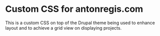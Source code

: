 # Custom CSS for antonregis.com
This is a custom CSS on top of the Drupal theme being used to enhance layout and to achieve a grid view on displaying projects.

